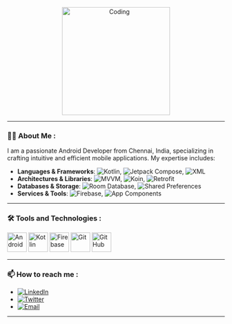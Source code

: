 
<div align="center">
 <img alt="Coding" width="250" src="https://i.pinimg.com/originals/e8/f4/53/e8f453469a3ec97ecd354df465d73913.gif">
</p>
</div>

---

### 👨‍💻 About Me :

I am a passionate Android Developer from Chennai, India, specializing in crafting intuitive and efficient mobile applications. My expertise includes:

- **Languages & Frameworks**: ![Kotlin](https://img.shields.io/badge/Kotlin-%230095D5.svg?style=flat&logo=kotlin&logoColor=white), ![Jetpack Compose](https://img.shields.io/badge/Jetpack_Compose-%2300C853.svg?style=flat&logo=jetpack-compose&logoColor=white), ![XML](https://img.shields.io/badge/XML-%23FF6600.svg?style=flat&logo=xml&logoColor=white)
- **Architectures & Libraries**: ![MVVM](https://img.shields.io/badge/MVVM-%235C2D91.svg?style=flat&logo=mvvm&logoColor=white), ![Koin](https://img.shields.io/badge/Koin-%23323330.svg?style=flat&logo=koin&logoColor=white), ![Retrofit](https://img.shields.io/badge/Retrofit-%23007ACC.svg?style=flat&logo=retrofit&logoColor=white)
- **Databases & Storage**: ![Room Database](https://img.shields.io/badge/Room_Database-%2300C853.svg?style=flat&logo=room&logoColor=white), ![Shared Preferences](https://img.shields.io/badge/Shared_Preferences-%23FFCA28.svg?style=flat&logo=shared-preferences&logoColor=white)
- **Services & Tools**: ![Firebase](https://img.shields.io/badge/Firebase-%23FFCA28.svg?style=flat&logo=firebase&logoColor=white), ![App Components](https://img.shields.io/badge/App_Components-%23007ACC.svg?style=flat&logo=app-components&logoColor=white)

---

### 🛠️ Tools and Technologies :

<p align="left">
  <img src="https://cdn.jsdelivr.net/gh/devicons/devicon/icons/android/android-original.svg" alt="Android" width="45" height="45"/>
  <img src="https://cdn.jsdelivr.net/gh/devicons/devicon/icons/kotlin/kotlin-original.svg" alt="Kotlin" width="45" height="45"/>
  <img src="https://cdn.jsdelivr.net/gh/devicons/devicon/icons/firebase/firebase-plain.svg" alt="Firebase" width="45" height="45"/>
  <img src="https://cdn.jsdelivr.net/gh/devicons/devicon/icons/git/git-original.svg" alt="Git" width="45" height="45"/>
  <img src="https://cdn.jsdelivr.net/gh/devicons/devicon/icons/github/github-original.svg" alt="GitHub" width="45" height="45"/>
</p>

---

### 📫 How to reach me :

- [![LinkedIn](https://img.shields.io/badge/LinkedIn-%230077B5.svg?style=flat&logo=linkedin&logoColor=white)](https://www.linkedin.com/in/mdtalha25)
- [![Twitter](https://img.shields.io/badge/Twitter-%231DA1F2.svg?style=flat&logo=twitter&logoColor=white)](https://twitter.com/MMohammedTalham)
- [![Email](https://img.shields.io/badge/Email-%23D14836.svg?style=flat&logo=gmail&logoColor=white)](mailto:mmohammedtalha948@gmail.com)

---




